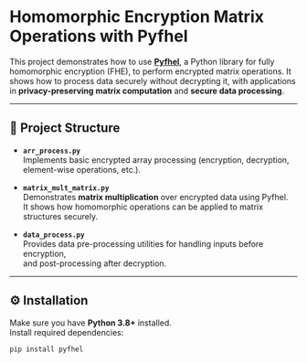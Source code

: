 # Homomorphic Encryption Matrix Operations with Pyfhel

This project demonstrates how to use [**Pyfhel**](https://github.com/ibarrond/Pyfhel), a Python library for fully homomorphic encryption (FHE), to perform encrypted matrix operations. It shows how to process data securely without decrypting it, with applications in **privacy-preserving matrix computation** and **secure data processing**.

---

## 📂 Project Structure

- **`arr_process.py`**  
  Implements basic encrypted array processing (encryption, decryption, element-wise operations, etc.).  

- **`matrix_mult_matrix.py`**  
  Demonstrates **matrix multiplication** over encrypted data using Pyfhel.  
  It shows how homomorphic operations can be applied to matrix structures securely.  

- **`data_process.py`**  
  Provides data pre-processing utilities for handling inputs before encryption,  
  and post-processing after decryption.  

---

## ⚙️ Installation

Make sure you have **Python 3.8+** installed.  
Install required dependencies:

```bash
pip install pyfhel
